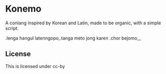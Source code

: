 # Konemo
A conlang inspired by Korean and Latin, made to be organic, with a simple script.

.lenga hangul latenngopo,.tanga meto jong karen .chor bejomo,,,

## License
This is licensed under cc-by
